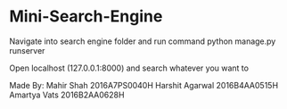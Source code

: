 # Mini-Search-Engine

Navigate into search engine folder and run command
	python manage.py runserver

Open localhost (127.0.0.1:8000) and search whatever you want to

Made By:
Mahir Shah    	   2016A7PS0040H
Harshit Agarwal    2016B4AA0515H
Amartya Vats       2016B2AA0628H
